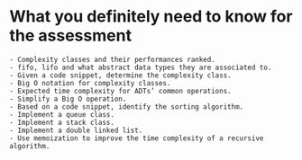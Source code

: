 # What you definitely need to know for the assessment

    - Complexity classes and their performances ranked.
    - fifo, lifo and what abstract data types they are associated to.
    - Given a code snippet, determine the complexity class. 
    - Big O notation for complexity classes.
    - Expected time complexity for ADTs’ common operations.
    - Simplify a Big O operation.
    - Based on a code snippet, identify the sorting algorithm.
    - Implement a queue class.
    - Implement a stack class.
    - Implement a double linked list.
    - Use memoization to improve the time complexity of a recursive algorithm.

